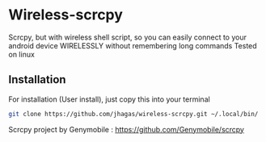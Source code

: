 # Wireless-scrcpy
Scrcpy, but with wireless shell script, so you can easily connect to your android device WIRELESSLY without remembering long commands
Tested on linux

## Installation
For installation (User install), just copy this into your terminal
```bash
git clone https://github.com/jhagas/wireless-scrcpy.git ~/.local/bin/
```

Scrcpy project by Genymobile : https://github.com/Genymobile/scrcpy
